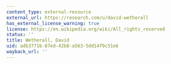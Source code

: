 ```yaml
---
content_type: external-resource
external_url: https://research.com/u/david-wetherall
has_external_license_warning: true
license: https://en.wikipedia.org/wiki/All_rights_reserved
status: ''
title: Wetherall, David
uid: adb3771b-87ed-42b8-a563-5dd14f9c51e6
wayback_url: ''
---
```

